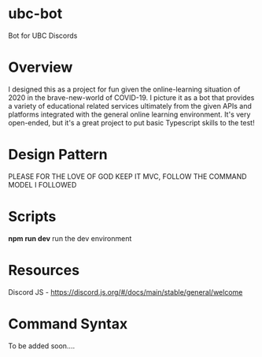 # ubc-bot
Bot for UBC Discords

# Overview
I designed this as a project for fun given the online-learning situation of 2020 in the brave-new-world of COVID-19.  I picture it as a bot that provides a variety of educational related services ultimately from the given APIs and platforms integrated with the general online learning environment.  It's very open-ended, but it's a great project to put basic Typescript skills to the test!

# Design Pattern
PLEASE FOR THE LOVE OF GOD KEEP IT MVC, FOLLOW THE COMMAND MODEL I FOLLOWED

# Scripts
**npm run dev** run the dev environment

# Resources
Discord JS - https://discord.js.org/#/docs/main/stable/general/welcome

# Command Syntax
To be added soon....
